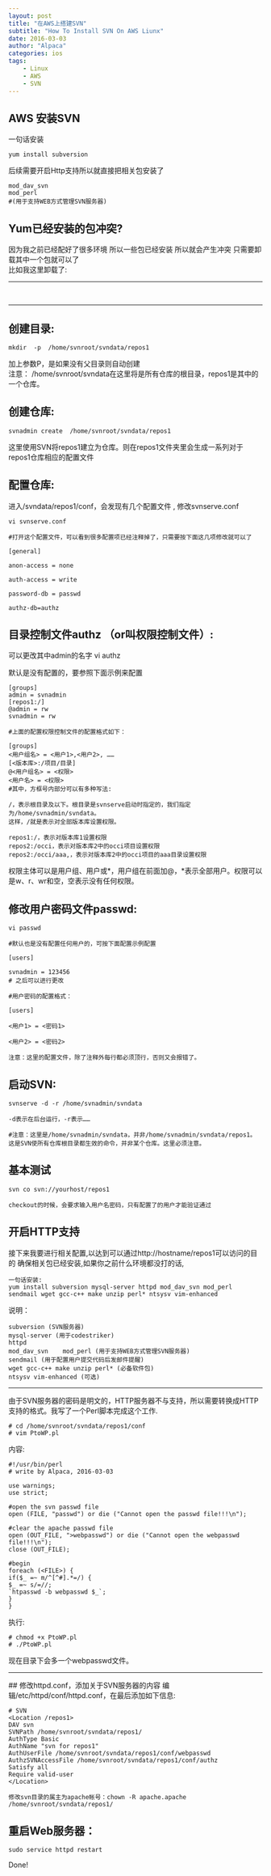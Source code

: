 ```yaml
---
layout: post
title: "在AWS上搭建SVN"
subtitle: "How To Install SVN On AWS Liunx"
date: 2016-03-03
author: "Alpaca"
categories: ios
tags:
    - Linux
    - AWS
    - SVN
---
```

## AWS 安装SVN
一句话安装

	yum install subversion
	
后续需要开启Http支持所以就直接把相关包安装了

	mod_dav_svn
	mod_perl
	#(用于支持WEB方式管理SVN服务器)	
	
## Yum已经安装的包冲突?

因为我之前已经配好了很多环境 所以一些包已经安装 所以就会产生冲突 只需要卸载其中一个包就可以了  
比如我这里卸载了:
<hr>
<img src="http://7xqmgj.com1.z0.glb.clouddn.com/in_post_imgsvn.png" alt="" class="shadow"/>
<img src="http://7xqmgj.com1.z0.glb.clouddn.com/in_post_imgsvn1.png" alt="" class="shadow"/>

***

## 创建目录:

	mkdir  -p  /home/svnroot/svndata/repos1  
  
加上参数P，是如果没有父目录则自动创建  
注意： /home/svnroot/svndata在这里将是所有仓库的根目录，repos1是其中的一个仓库。 

## 创建仓库:

	svnadmin create  /home/svnroot/svndata/repos1  
  
这里使用SVN将repos1建立为仓库。则在repos1文件夹里会生成一系列对于repos1仓库相应的配置文件  

## 配置仓库:
进入/svndata/repos1/conf，会发现有几个配置文件 , 修改svnserve.conf

	vi svnserve.conf  
  
	#打开这个配置文件，可以看到很多配置项已经注释掉了，只需要按下面这几项修改就可以了  
  
	[general]  
  
	anon-access = none  
  
	auth-access = write  
  
	password-db = passwd  
  
	authz-db=authz  
	
## 目录控制文件authz （or叫权限控制文件）:
可以更改其中admin的名字
vi authz  
  
默认是没有配置的，要参照下面示例来配置  
  
	[groups]  
	admin = svnadmin  
	[repos1:/]  
	@admin = rw  
	svnadmin = rw  
  
	#上面的配置权限控制文件的配置格式如下：  
  
	[groups]  
	<用户组名> = <用户1>,<用户2>, ……  
	[<版本库>:/项目/目录]  
	@<用户组名> = <权限> 
	<用户名> = <权限>  
	#其中，方框号内部分可以有多种写法:  
  
	/，表示根目录及以下。根目录是svnserve启动时指定的，我们指定为/home/svnadmin/svndata。  
	这样，/就是表示对全部版本库设置权限。  
  
	repos1:/，表示对版本库1设置权限  
	repos2:/occi，表示对版本库2中的occi项目设置权限  
	repos2:/occi/aaa,，表示对版本库2中的occi项目的aaa目录设置权限  
  
权限主体可以是用户组、用户或*，用户组在前面加@，*表示全部用户。权限可以是w、r、wr和空，空表示没有任何权限。 

## 修改用户密码文件passwd:

	vi passwd  
  
	#默认也是没有配置任何用户的，可按下面配置示例配置  
  
	[users]  
  
	svnadmin = 123456  
	# 之后可以进行更改
  
	#用户密码的配置格式：  
  
	[users]  
  
	<用户1> = <密码1>  
  
	<用户2> = <密码2>  
  
	注意：这里的配置文件，除了注释外每行都必须顶行，否则又会报错了。  

## 启动SVN:

	svnserve -d -r /home/svnadmin/svndata  
  
	-d表示在后台运行，-r表示……  
  
	#注意：这里是/home/svnadmin/svndata，并非/home/svnadmin/svndata/repos1。  
	这是SVN使所有仓库根目录都生效的命令，并非某个仓库。这里必须注意。 
	
## 基本测试

	svn co svn://yourhost/repos1  
  
	checkout的时候，会要求输入用户名密码，只有配置了的用户才能验证通过  
	
## 开启HTTP支持
接下来我要进行相关配置,以达到可以通过http://hostname/repos1可以访问的目的
确保相关包已经安装,如果你之前什么环境都没打的话,

	一句话安装:
	yum install subversion mysql-server httpd mod_dav_svn mod_perl sendmail wget gcc-c++ make unzip perl* ntsysv vim-enhanced
说明：

	subversion (SVN服务器)
	mysql-server (用于codestriker)
	httpd 
	mod_dav_svn    mod_perl (用于支持WEB方式管理SVN服务器)
	sendmail (用于配置用户提交代码后发邮件提醒)
	wget gcc-c++ make unzip perl* (必备软件包)
	ntsysv vim-enhanced (可选)
<hr>
由于SVN服务器的密码是明文的，HTTP服务器不与支持，所以需要转换成HTTP支持的格式。我写了一个Perl脚本完成这个工作.

	# cd /home/svnroot/svndata/repos1/conf
	# vim PtoWP.pl
	
内容:

	#!/usr/bin/perl
	# write by Alpaca, 2016-03-03

	use warnings;
	use strict;

	#open the svn passwd file
	open (FILE, "passwd") or die ("Cannot open the passwd file!!!\n");

	#clear the apache passwd file
	open (OUT_FILE, ">webpasswd") or die ("Cannot open the webpasswd file!!!\n");
	close (OUT_FILE);

	#begin
	foreach (<FILE>) {
	if($_ =~ m/^[^#].*=/) {
	$_ =~ s/=//;
	`htpasswd -b webpasswd $_`;
	}
	}
执行:

	# chmod +x PtoWP.pl
	# ./PtoWP.pl
现在目录下会多一个webpasswd文件。
<hr>
## 修改httpd.conf，添加关于SVN服务器的内容
编辑/etc/httpd/conf/httpd.conf，在最后添加如下信息:
	
	# SVN 
	<Location /repos1>
	DAV svn
	SVNPath /home/svnroot/svndata/repos1/
	AuthType Basic
	AuthName "svn for repos1"
	AuthUserFile /home/svnroot/svndata/repos1/conf/webpasswd
	AuthzSVNAccessFile /home/svnroot/svndata/repos1/conf/authz
	Satisfy all
	Require valid-user
	</Location>

	修改svn目录的属主为apache帐号：chown -R apache.apache /home/svnroot/svndata/repos1/

## 重启Web服务器：

	sudo service httpd restart
	
Done!

